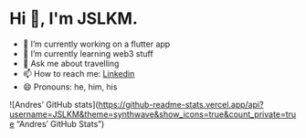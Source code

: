 # Hi 👋, I'm JSLKM.

- 🔭 I’m currently working on a flutter app
- 🌱 I’m currently learning web3 stuff
- 💬 Ask me about travelling
- 📫 How to reach me: [Linkedin](https://www.linkedin.com/in/songlejin)
- 😄 Pronouns: he, him, his

![Andres’ GitHub stats](https://github-readme-stats.vercel.app/api?username=JSLKM&theme=synthwave&show_icons=true&count_private=true “Andres’ GitHub Stats”)

